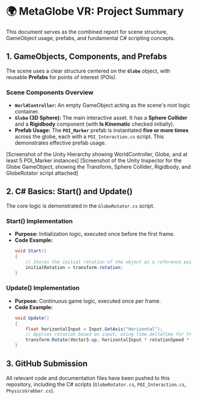 # 🌍 MetaGlobe VR: Project Summary

This document serves as the combined report for scene structure, GameObject usage, prefabs, and fundamental C# scripting concepts.

## 1. GameObjects, Components, and Prefabs

The scene uses a clear structure centered on the **`Globe`** object, with reusable **Prefabs** for points of interest (POIs).

### Scene Components Overview
* **`WorldController`:** An empty GameObject acting as the scene's root logic container.
* **`Globe` (3D Sphere):** The main interactive asset. It has a **Sphere Collider** and a **Rigidbody** component (with **Is Kinematic** checked initially).
* **Prefab Usage:** The **`POI_Marker`** prefab is instantiated **five or more times** across the globe, each with a `POI_Interaction.cs` script. This demonstrates effective prefab usage.

[Screenshot of the Unity Hierarchy showing WorldController, Globe, and at least 5 POI_Marker instances]
[Screenshot of the Unity Inspector for the Globe GameObject, showing the Transform, Sphere Collider, Rigidbody, and GlobeRotator script attached]

## 2. C# Basics: Start() and Update()

The core logic is demonstrated in the `GlobeRotator.cs` script.

### Start() Implementation
* **Purpose:** Initialization logic, executed once before the first frame.
* **Code Example:**
    ```csharp
    void Start()
    {
        // Stores the initial rotation of the object as a reference point.
        initialRotation = transform.rotation; 
    }
    ```

### Update() Implementation
* **Purpose:** Continuous game logic, executed once per frame.
* **Code Example:**
    ```csharp
    void Update()
    {
        float horizontalInput = Input.GetAxis("Horizontal");
        // Applies rotation based on input, using Time.deltaTime for frame-rate independence.
        transform.Rotate(Vector3.up, horizontalInput * rotationSpeed * Time.deltaTime, Space.World); 
    }
    ```

## 3. GitHub Submission
All relevant code and documentation files have been pushed to this repository, including the C# scripts (`GlobeRotator.cs`, `POI_Interaction.cs`, `PhysicsGrabber.cs`).
